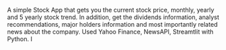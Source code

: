 A simple Stock App that gets you the current stock price, monthly, yearly and 5 yearly stock trend. 
In addition, get the dividends information, analyst recommendations, major holders information and most importantly related news about the company.
Used Yahoo Finance, NewsAPI, Streamtlit with Python.
I
